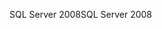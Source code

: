 <span data-ttu-id="0a3ac-101">SQL Server 2008</span><span class="sxs-lookup"><span data-stu-id="0a3ac-101">SQL Server 2008</span></span>